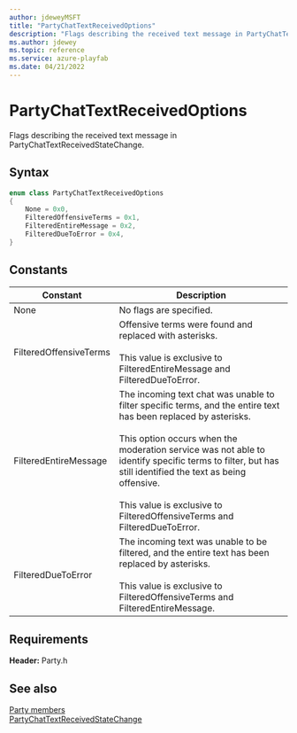 ```yaml
---
author: jdeweyMSFT
title: "PartyChatTextReceivedOptions"
description: "Flags describing the received text message in PartyChatTextReceivedStateChange."
ms.author: jdewey
ms.topic: reference
ms.service: azure-playfab
ms.date: 04/21/2022
---
```


# PartyChatTextReceivedOptions  

Flags describing the received text message in PartyChatTextReceivedStateChange.    

## Syntax  
  
```cpp
enum class PartyChatTextReceivedOptions    
{  
    None = 0x0,  
    FilteredOffensiveTerms = 0x1,  
    FilteredEntireMessage = 0x2,  
    FilteredDueToError = 0x4,  
}  
```  
  
## Constants  
  
| Constant | Description |
| --- | --- |
| None | No flags are specified. |  
| FilteredOffensiveTerms | Offensive terms were found and replaced with asterisks.<br/><br/> This value is exclusive to FilteredEntireMessage and FilteredDueToError. |  
| FilteredEntireMessage | The incoming text chat was unable to filter specific terms, and the entire text has been replaced by asterisks.<br/><br/> This option occurs when the moderation service was not able to identify specific terms to filter, but has still identified the text as being offensive. <br /><br /> This value is exclusive to FilteredOffensiveTerms and FilteredDueToError. |  
| FilteredDueToError | The incoming text was unable to be filtered, and the entire text has been replaced by asterisks.<br/><br/> This value is exclusive to FilteredOffensiveTerms and FilteredEntireMessage. |  
  
  
## Requirements  
  
**Header:** Party.h
  
## See also  
[Party members](../party_members.md)  
[PartyChatTextReceivedStateChange](../structs/partychattextreceivedstatechange.md)
  
  
